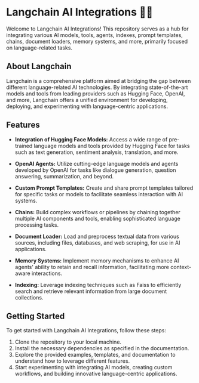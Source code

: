# Langchain AI Integrations 🦜🔗

Welcome to Langchain AI Integrations! This repository serves as a hub for integrating various AI models, tools, agents, indexes, prompt templates, chains, document loaders, memory systems, and more, primarily focused on language-related tasks.

## About Langchain

Langchain is a comprehensive platform aimed at bridging the gap between different language-related AI technologies. By integrating state-of-the-art models and tools from leading providers such as Hugging Face, OpenAI, and more, Langchain offers a unified environment for developing, deploying, and experimenting with language-centric applications.

## Features

- **Integration of Hugging Face Models:** Access a wide range of pre-trained language models and tools provided by Hugging Face for tasks such as text generation, sentiment analysis, translation, and more.

- **OpenAI Agents:** Utilize cutting-edge language models and agents developed by OpenAI for tasks like dialogue generation, question answering, summarization, and beyond.

- **Custom Prompt Templates:** Create and share prompt templates tailored for specific tasks or models to facilitate seamless interaction with AI systems.

- **Chains:** Build complex workflows or pipelines by chaining together multiple AI components and tools, enabling sophisticated language processing tasks.

- **Document Loader:** Load and preprocess textual data from various sources, including files, databases, and web scraping, for use in AI applications.

- **Memory Systems:** Implement memory mechanisms to enhance AI agents' ability to retain and recall information, facilitating more context-aware interactions.

- **Indexing:** Leverage indexing techniques such as Faiss to efficiently search and retrieve relevant information from large document collections.

## Getting Started

To get started with Langchain AI Integrations, follow these steps:

1. Clone the repository to your local machine.
2. Install the necessary dependencies as specified in the documentation.
3. Explore the provided examples, templates, and documentation to understand how to leverage different features.
4. Start experimenting with integrating AI models, creating custom workflows, and building innovative language-centric applications.



